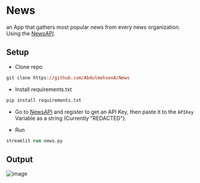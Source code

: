 # News

an App that gathers most popular news from every news organization. Using the [NewsAPI](https://newsapi.org/).

## Setup
- Clone repo
```ps
git clone https://github.com/AbdulmohsenA/News
```
- Install requirements.txt
```ps
pip install requirements.txt
```

- Go to [NewsAPI](https://newsapi.org/) and register to get an API Key, then paste it to the ```APIKey``` Variable as a string (Currently "REDACTED").

- Run
```ps
streamlit run news.py
```

## Output
![image](https://user-images.githubusercontent.com/92435992/215557726-9b7e5d4c-3f11-44db-90b1-9200800d766e.png)
